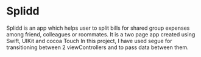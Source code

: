 # Splidd
Splidd is an app which helps user to split bills for shared group expenses among friend, colleagues or roommates. It is a two page app created using Swift, UIKit and cocoa Touch In this project, I have used segue for transitioning between 2 viewControllers and to pass data between them.
